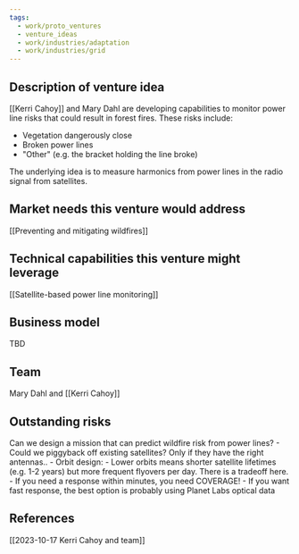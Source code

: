 ```yaml
---
tags:
  - work/proto_ventures
  - venture_ideas
  - work/industries/adaptation
  - work/industries/grid
---
```

## Description of venture idea
[[Kerri Cahoy]] and Mary Dahl are developing capabilities to monitor power line risks that could result in forest fires. These risks include:
- Vegetation dangerously close
- Broken power lines
- "Other" (e.g. the bracket holding the line broke)

The underlying idea is to measure harmonics from power lines in the radio signal from satellites. 

## Market needs this venture would address
[[Preventing and mitigating wildfires]]

## Technical capabilities this venture might leverage
[[Satellite-based power line monitoring]]

## Business model
TBD

## Team
Mary Dahl and [[Kerri Cahoy]]

## Outstanding risks
Can we design a mission that can predict wildfire risk from power lines?
	- Could we piggyback off existing satellites? Only if they have the right antennas..
	- Orbit design:
		- Lower orbits means shorter satellite lifetimes (e.g. 1-2 years) but more frequent flyovers per day. There is a tradeoff here.
	- If you need a response within minutes, you need COVERAGE! 
	- If you want fast response, the best option is probably using Planet Labs optical data

## References
[[2023-10-17 Kerri Cahoy and team]]